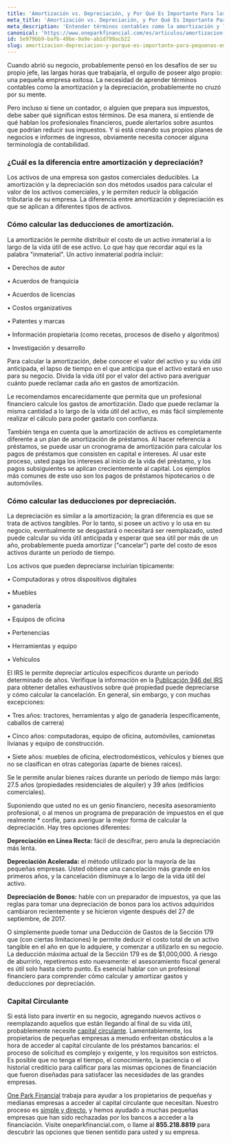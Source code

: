 ```yaml
---
title: 'Amortización vs. Depreciación, y Por Qué Es Importante Para las Pequeñas Empresas'
meta_title: 'Amortización vs. Depreciación, y Por Qué Es Importante Para las Pequeñas Empresas'
meta_description: 'Entender términos contables como la amortización y la depreciación y saber por que son importantes para su negocio es una de las cosas que todo dueño de negocio debe saber.'
canonical: 'https://www.oneparkfinancial.com/es/articulos/amortizacion-depreciacion-y-porque-es-importante-para-pequenas-empresas'
id: 5e979bb9-bafb-49be-9a9e-ab1d799acb22
slug: amortizacion-depreciacion-y-porque-es-importante-para-pequenas-empresas
---
```

Cuando abrió su negocio, probablemente pensó en los desafíos de ser su propio jefe, las largas horas que trabajaría, el orgullo de poseer algo propio: una pequeña empresa exitosa. La necesidad de aprender términos contables como la amortización y la depreciación, probablemente no cruzó por su mente. 

Pero incluso si tiene un contador, o alguien que prepara sus impuestos, debe saber qué significan estos términos. De esa manera, si entiende de qué hablan los profesionales financieros, puede alertarlos sobre asuntos que podrían reducir sus impuestos. Y si está creando sus propios planes de negocios e informes de ingresos, obviamente necesita conocer alguna terminología de contabilidad. 

### ¿Cuál es la diferencia entre amortización y depreciación?

Los activos de una empresa son gastos comerciales deducibles. La amortización y la depreciación son dos métodos usados para calcular el valor de los activos comerciales, y le permiten reducir la obligación tributaria de su empresa. La diferencia entre amortización y depreciación es que se aplican a diferentes tipos de activos.

### Cómo calcular las deducciones de amortización.

La amortización le permite distribuir el costo de un activo inmaterial a lo largo de la vida útil de ese activo. Lo que hay que recordar aquí es la palabra "inmaterial". Un activo inmaterial podría incluir:

•	Derechos de autor

•	Acuerdos de franquicia

•	Acuerdos de licencias

•	Costos organizativos

•	Patentes y marcas

•	Información propietaria (como recetas, procesos de diseño y algoritmos)

•	Investigación y desarrollo

Para calcular la amortización, debe conocer el valor del activo y su vida útil anticipada, el lapso de tiempo en el que anticipa que el activo estará en uso para su negocio. Divida la vida útil por el valor del activo para averiguar cuánto puede reclamar cada año en gastos de amortización.

Le recomendamos encarecidamente que permita que un profesional financiero calcule los gastos de amortización. Dado que puede reclamar la misma cantidad a lo largo de la vida útil del activo, es más fácil simplemente realizar el cálculo para poder gastarlo con confianza.

También tenga en cuenta que la amortización de activos es completamente diferente a un plan de amortización de préstamos. Al hacer referencia a préstamos, se puede usar un cronograma de amortización para calcular los pagos de préstamos que consisten en capital e intereses. Al usar este proceso, usted paga los intereses al inicio de la vida del préstamo, y los pagos subsiguientes se aplican crecientemente al capital. Los ejemplos más comunes de este uso son los pagos de préstamos hipotecarios o de automóviles.

### Cómo calcular las deducciones por depreciación.

La depreciación es similar a la amortización; la gran diferencia es que se trata de activos tangibles. Por lo tanto, si posee un activo y lo usa en su negocio, eventualmente se desgastará o necesitará ser reemplazado, usted puede calcular su vida útil anticipada y esperar que sea útil por más de un año, probablemente pueda amortizar ("cancelar") parte del costo de esos activos durante un período de tiempo.

Los activos que pueden depreciarse incluirían típicamente:

•	Computadoras y otros dispositivos digitales

•	Muebles

•	ganadería

•	Equipos de oficina

•	Pertenencias

•	Herramientas y equipo

•	Vehículos

El IRS le permite depreciar artículos específicos durante un período determinado de años.  Verifique la información en la [Publicación 946 del IRS](https://www.irs.gov/pub/irs-pdf/p946.pdf) para obtener detalles exhaustivos sobre qué propiedad puede depreciarse y cómo calcular la cancelación. En general, sin embargo, y con muchas excepciones:

•	Tres años: tractores, herramientas y algo de ganadería (específicamente, caballos de carrera)

•	Cinco años: computadoras, equipo de oficina, automóviles, camionetas livianas y equipo de construcción.

•	Siete años: muebles de oficina, electrodomésticos, vehículos y bienes que no se clasifican en otras categorías (aparte de bienes raíces).

Se le permite anular bienes raíces durante un período de tiempo más largo: 27.5 años (propiedades residenciales de alquiler) y 39 años (edificios comerciales).

Suponiendo que usted no es un genio financiero, necesita asesoramiento profesional, o al menos un programa de preparación de impuestos en el que realmente * confíe, para averiguar la mejor forma de calcular la depreciación. Hay tres opciones diferentes:

**Depreciación en Línea Recta:** fácil de descifrar, pero anula la depreciación más lenta.

**Depreciación Acelerada:** el método utilizado por la mayoría de las pequeñas empresas. Usted obtiene una cancelación más grande en los primeros años, y la cancelación disminuye a lo largo de la vida útil del activo. 

**Depreciación de Bonos:** hable con un preparador de impuestos, ya que las reglas para tomar una depreciación de bonos para los activos adquiridos cambiaron recientemente y se hicieron vigente después del 27 de septiembre, de 2017.

O simplemente puede tomar una Deducción de Gastos de la Sección 179 que (con ciertas limitaciones) le permite deducir el costo total de un activo tangible en el año en que lo adquiere, y comenzar a utilizarlo en su negocio. La deducción máxima actual de la Sección 179 es de $1,000,000. 
A riesgo de aburrirlo, repetiremos esto nuevamente: el asesoramiento fiscal general es útil solo hasta cierto punto. Es esencial hablar con un profesional financiero para comprender cómo calcular y amortizar gastos y deducciones por depreciación.

### Capital Circulante

Si está listo para invertir en su negocio, agregando nuevos activos o reemplazando aquellos que están llegando al final de su vida útil, probablemente necesite [capital circulante](https://www.oneparkfinancial.com/es/articulos/el-capital-circulante-es-importante-para-una-pequena-empresa). Lamentablemente, los propietarios de pequeñas empresas a menudo enfrentan obstáculos a la hora de acceder al capital circulante de los préstamos bancarios: el proceso de solicitud es complejo y exigente, y los requisitos son estrictos. Es posible que no tenga el tiempo, el conocimiento, la paciencia o el historial crediticio para calificar para las mismas opciones de financiación que fueron diseñadas para satisfacer las necesidades de las grandes empresas. 

[One Park Financial](https://www.oneparkfinancial.com/es/) trabaja para ayudar a los propietarios de pequeñas y medianas empresas a acceder al capital circulante que necesitan. Nuestro proceso es [simple y directo](https://www.oneparkfinancial.com/es/preaprob), y hemos ayudado a muchas pequeñas empresas que han sido rechazadas por los bancos a acceder a la financiación. Visite oneparkfinancial.com, o llame al **855.218.8819** para descubrir las opciones que tienen sentido para usted y su empresa.